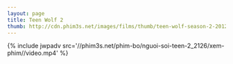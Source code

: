 ```yaml
---
layout: page
title: Teen Wolf 2
thumb: http://cdn.phim3s.net/images/films/thumb/teen-wolf-season-2-2012.jpg
---
```

{% include jwpadv src='//phim3s.net/phim-bo/nguoi-soi-teen-2_2126/xem-phim//video.mp4' %}